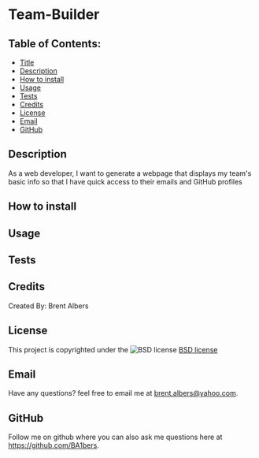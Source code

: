 # Team-Builder
  ## Table of Contents:
  * [Title](#title)
  * [Description](#description)
  * [How to install](#installation)
  * [Usage](#usage)
  * [Tests](#tests)
  * [Credits](#credits)
  * [License](#license)
  * [Email](#email)
  * [GitHub](#github)

## Description 
As a web developer, I want to generate a webpage that displays my team's basic info so that I have quick access to their emails and GitHub profiles

## How to install 
 

## Usage 
 

## Tests 
 

## Credits 
Created By: Brent Albers

## License
This project is copyrighted under the 
![BSD license](https://img.shields.io/badge/License-BSD%203--Clause-blue.svg)
[BSD license](https://opensource.org/licenses/BSD-3-Clause)

## Email
Have any questions? feel free to email me at brent.albers@yahoo.com. 

## GitHub
Follow me on github where you can also ask me questions here at https://github.com/BA1bers.
